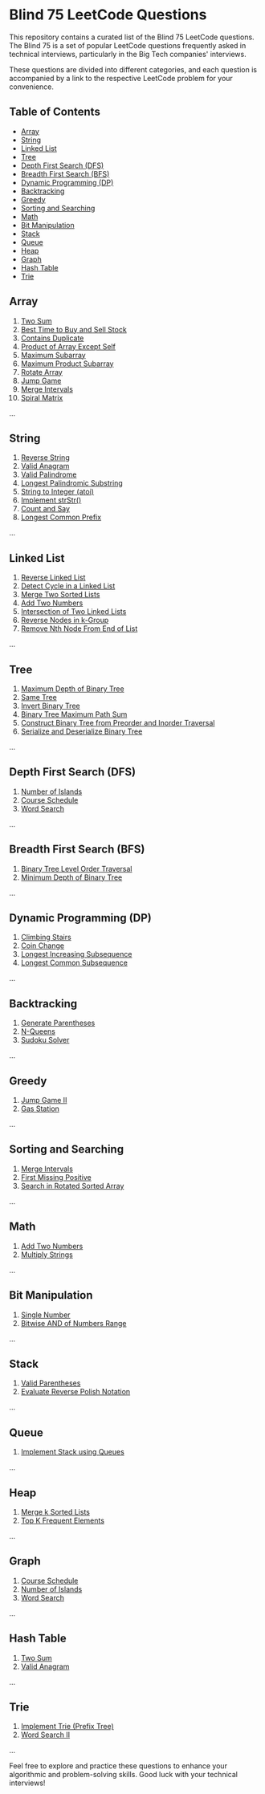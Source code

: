 # Blind 75 LeetCode Questions

This repository contains a curated list of the Blind 75 LeetCode questions. The Blind 75 is a set of popular LeetCode questions frequently asked in technical interviews, particularly in the Big Tech companies' interviews.

These questions are divided into different categories, and each question is accompanied by a link to the respective LeetCode problem for your convenience.

## Table of Contents

- [Array](#array)
- [String](#string)
- [Linked List](#linked-list)
- [Tree](#tree)
- [Depth First Search (DFS)](#depth-first-search-dfs)
- [Breadth First Search (BFS)](#breadth-first-search-bfs)
- [Dynamic Programming (DP)](#dynamic-programming-dp)
- [Backtracking](#backtracking)
- [Greedy](#greedy)
- [Sorting and Searching](#sorting-and-searching)
- [Math](#math)
- [Bit Manipulation](#bit-manipulation)
- [Stack](#stack)
- [Queue](#queue)
- [Heap](#heap)
- [Graph](#graph)
- [Hash Table](#hash-table)
- [Trie](#trie)

## Array

1. [Two Sum](https://leetcode.com/problems/two-sum/)
2. [Best Time to Buy and Sell Stock](https://leetcode.com/problems/best-time-to-buy-and-sell-stock/)
3. [Contains Duplicate](https://leetcode.com/problems/contains-duplicate/)
4. [Product of Array Except Self](https://leetcode.com/problems/product-of-array-except-self/)
5. [Maximum Subarray](https://leetcode.com/problems/maximum-subarray/)
6. [Maximum Product Subarray](https://leetcode.com/problems/maximum-product-subarray/)
7. [Rotate Array](https://leetcode.com/problems/rotate-array/)
8. [Jump Game](https://leetcode.com/problems/jump-game/)
9. [Merge Intervals](https://leetcode.com/problems/merge-intervals/)
10. [Spiral Matrix](https://leetcode.com/problems/spiral-matrix/)

...

## String

1. [Reverse String](https://leetcode.com/problems/reverse-string/)
2. [Valid Anagram](https://leetcode.com/problems/valid-anagram/)
3. [Valid Palindrome](https://leetcode.com/problems/valid-palindrome/)
4. [Longest Palindromic Substring](https://leetcode.com/problems/longest-palindromic-substring/)
5. [String to Integer (atoi)](https://leetcode.com/problems/string-to-integer-atoi/)
6. [Implement strStr()](https://leetcode.com/problems/implement-strstr/)
7. [Count and Say](https://leetcode.com/problems/count-and-say/)
8. [Longest Common Prefix](https://leetcode.com/problems/longest-common-prefix/)

...

## Linked List

1. [Reverse Linked List](https://leetcode.com/problems/reverse-linked-list/)
2. [Detect Cycle in a Linked List](https://leetcode.com/problems/linked-list-cycle/)
3. [Merge Two Sorted Lists](https://leetcode.com/problems/merge-two-sorted-lists/)
4. [Add Two Numbers](https://leetcode.com/problems/add-two-numbers/)
5. [Intersection of Two Linked Lists](https://leetcode.com/problems/intersection-of-two-linked-lists/)
6. [Reverse Nodes in k-Group](https://leetcode.com/problems/reverse-nodes-in-k-group/)
7. [Remove Nth Node From End of List](https://leetcode.com/problems/remove-nth-node-from-end-of-list/)

...

## Tree

1. [Maximum Depth of Binary Tree](https://leetcode.com/problems/maximum-depth-of-binary-tree/)
2. [Same Tree](https://leetcode.com/problems/same-tree/)
3. [Invert Binary Tree](https://leetcode.com/problems/invert-binary-tree/)
4. [Binary Tree Maximum Path Sum](https://leetcode.com/problems/binary-tree-maximum-path-sum/)
5. [Construct Binary Tree from Preorder and Inorder Traversal](https://leetcode.com/problems/construct-binary-tree-from-preorder-and-inorder-traversal/)
6. [Serialize and Deserialize Binary Tree](https://leetcode.com/problems/serialize-and-deserialize-binary-tree/)

...

## Depth First Search (DFS)

1. [Number of Islands](https://leetcode.com/problems/number-of-islands/)
2. [Course Schedule](https://leetcode.com/problems/course-schedule/)
3. [Word Search](https://leetcode.com/problems/word-search/)

...

## Breadth First Search (BFS)

1. [Binary Tree Level Order Traversal](https://leetcode.com/problems/binary-tree-level-order-traversal/)
2. [Minimum Depth of Binary Tree](https://leetcode.com/problems/minimum-depth-of-binary-tree/)

...

## Dynamic Programming (DP)

1. [Climbing Stairs](https://leetcode.com/problems/climbing-stairs/)
2. [Coin Change](https://leetcode.com/problems/coin-change/)
3. [Longest Increasing Subsequence](https://leetcode.com/problems/longest-increasing-subsequence/)
4. [Longest Common Subsequence](https://leetcode.com/problems/longest-common-subsequence/)

...

## Backtracking

1. [Generate Parentheses](https://leetcode.com/problems/generate-parentheses/)
2. [N-Queens](https://leetcode.com/problems/n-queens/)
3. [Sudoku Solver](https://leetcode.com/problems/sudoku-solver/)

...

## Greedy

1. [Jump Game II](https://leetcode.com/problems/jump-game-ii/)
2. [Gas Station](https://leetcode.com/problems/gas-station/)

...

## Sorting and Searching

1. [Merge Intervals](https://leetcode.com/problems/merge-intervals/)
2. [First Missing Positive](https://leetcode.com/problems/first-missing-positive/)
3. [Search in Rotated Sorted Array](https://leetcode.com/problems/search-in-rotated-sorted-array/)

...

## Math

1. [Add Two Numbers](https://leetcode.com/problems/add-two-numbers/)
2. [Multiply Strings](https://leetcode.com/problems/multiply-strings/)

...

## Bit Manipulation

1. [Single Number](https://leetcode.com/problems/single-number/)
2. [Bitwise AND of Numbers Range](https://leetcode.com/problems/bitwise-and-of-numbers-range/)

...

## Stack

1. [Valid Parentheses](https://leetcode.com/problems/valid-parentheses/)
2. [Evaluate Reverse Polish Notation](https://leetcode.com/problems/evaluate-reverse-polish-notation/)

...

## Queue

1. [Implement Stack using Queues](https://leetcode.com/problems/implement-stack-using-queues/)

...

## Heap

1. [Merge k Sorted Lists](https://leetcode.com/problems/merge-k-sorted-lists/)
2. [Top K Frequent Elements](https://leetcode.com/problems/top-k-frequent-elements/)

...

## Graph

1. [Course Schedule](https://leetcode.com/problems/course-schedule/)
2. [Number of Islands](https://leetcode.com/problems/number-of-islands/)
3. [Word Search](https://leetcode.com/problems/word-search/)

...

## Hash Table

1. [Two Sum](https://leetcode.com/problems/two-sum/)
2. [Valid Anagram](https://leetcode.com/problems/valid-anagram/)

...

## Trie

1. [Implement Trie (Prefix Tree)](https://leetcode.com/problems/implement-trie-prefix-tree/)
2. [Word Search II](https://leetcode.com/problems/word-search-ii/)

...

Feel free to explore and practice these questions to enhance your algorithmic and problem-solving skills. Good luck with your technical interviews!
